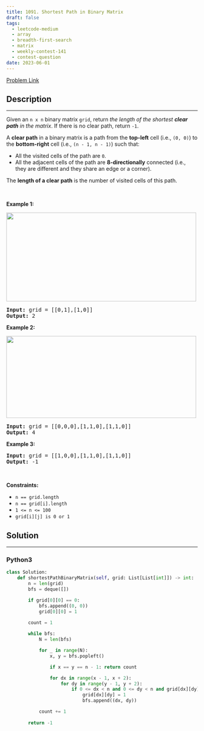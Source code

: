 ```yaml
---
title: 1091. Shortest Path in Binary Matrix
draft: false
tags: 
  - leetcode-medium
  - array
  - breadth-first-search
  - matrix
  - weekly-contest-141
  - contest-question
date: 2023-06-01
---
```


[Problem Link](https://leetcode.com/problems/shortest-path-in-binary-matrix/)

## Description

---
<p>Given an <code>n x n</code> binary matrix <code>grid</code>, return <em>the length of the shortest <strong>clear path</strong> in the matrix</em>. If there is no clear path, return <code>-1</code>.</p>

<p>A <strong>clear path</strong> in a binary matrix is a path from the <strong>top-left</strong> cell (i.e., <code>(0, 0)</code>) to the <strong>bottom-right</strong> cell (i.e., <code>(n - 1, n - 1)</code>) such that:</p>

<ul>
	<li>All the visited cells of the path are <code>0</code>.</li>
	<li>All the adjacent cells of the path are <strong>8-directionally</strong> connected (i.e., they are different and they share an edge or a corner).</li>
</ul>

<p>The <strong>length of a clear path</strong> is the number of visited cells of this path.</p>

<p>&nbsp;</p>
<p><strong class="example">Example 1:</strong></p>
<img alt="" src="https://assets.leetcode.com/uploads/2021/02/18/example1_1.png" style="width: 500px; height: 234px;" />
<pre>
<strong>Input:</strong> grid = [[0,1],[1,0]]
<strong>Output:</strong> 2
</pre>

<p><strong class="example">Example 2:</strong></p>
<img alt="" src="https://assets.leetcode.com/uploads/2021/02/18/example2_1.png" style="height: 216px; width: 500px;" />
<pre>
<strong>Input:</strong> grid = [[0,0,0],[1,1,0],[1,1,0]]
<strong>Output:</strong> 4
</pre>

<p><strong class="example">Example 3:</strong></p>

<pre>
<strong>Input:</strong> grid = [[1,0,0],[1,1,0],[1,1,0]]
<strong>Output:</strong> -1
</pre>

<p>&nbsp;</p>
<p><strong>Constraints:</strong></p>

<ul>
	<li><code>n == grid.length</code></li>
	<li><code>n == grid[i].length</code></li>
	<li><code>1 &lt;= n &lt;= 100</code></li>
	<li><code>grid[i][j] is 0 or 1</code></li>
</ul>


## Solution

---
### Python3
``` py title='shortest-path-in-binary-matrix'
class Solution:
    def shortestPathBinaryMatrix(self, grid: List[List[int]]) -> int:
        n = len(grid)
        bfs = deque([])

        if grid[0][0] == 0:
            bfs.append((0, 0))
            grid[0][0] = 1
        
        count = 1

        while bfs:
            N = len(bfs)

            for _ in range(N):
                x, y = bfs.popleft()

                if x == y == n - 1: return count

                for dx in range(x - 1, x + 2):
                    for dy in range(y - 1, y + 2):
                        if 0 <= dx < n and 0 <= dy < n and grid[dx][dy] == 0:
                            grid[dx][dy] = 1
                            bfs.append((dx, dy))

            count += 1
        
        return -1
```

